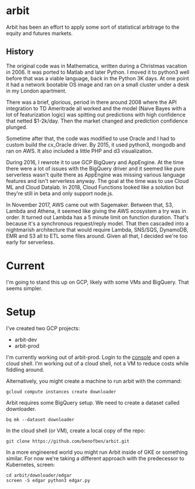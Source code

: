 # arbit

Arbit has been an effort to apply some sort of statistical arbitrage to the equity and futures markets.  

## History
The original code was in Mathematica, written during a Christmas vacation in 2006.  It was ported to Matlab and later Python.  I moved it to python3 well before that was a viable language, back in the Python 3K days.  At one point it had a network bootable OS image and ran on a small cluster under a desk in my London apartment.  

There was a brief, glorious, period in there around 2008 where the API integration to TD Ameritrade all worked and the model (Naive Bayes with a lot of featurization logic) was spitting out predictions with high confidence that netted $1-2k/day.  Then the market changed and prediction confidence plunged.

Sometime after that, the code was modified to use Oracle and I had to custom build the cx_Oracle driver.  By 2015, it used python3, mongodb and ran on AWS.  It also included a little PHP and d3 visualization.

During 2016, I rewrote it to use GCP BigQuery and AppEngine.  At the time there were a lot of issues with the BigQuery driver and it seemed like pure serverless wasn't quite there as AppEngine was missing various language features and isn't serverless anyway.  The goal at the time was to use Cloud ML and Cloud Datalab.  In 2018, Cloud Functions looked like a solution but they're still in beta and only support node.js.

In November 2017, AWS came out with Sagemaker.  Between that, S3, Lambda and Athena, it seemed like giving the AWS ecosystem a try was in order.  It turned out Lambda has a 5 minute limit on function duration.  That's because it's a synchronous request/reply model.  That then cascaded into a nightmarish architecture that would require Lambda, SNS/SQS, DynamoDB, EMR and S3 all to ETL some files around.  Given all that, I decided we're too early for serverless.

# Current

I'm going to stand this up on GCP, likely with some VMs and BigQuery.  That seems simpler.

# Setup

I've created two GCP projects:
* arbit-dev
* arbit-prod

I'm currently working out of arbit-prod.  Login to the [console](https://console.cloud.google.com/) and open a cloud shell.  I'm working out of a cloud shell, not a VM to reduce costs while fiddling around.

Alternatively, you might create a machine to run arbit with the command:

    gcloud compute instances create downloader

Arbit requires some BigQuery setup.  We need to create a dataset called downloader.

    bq mk --dataset downloader

In the cloud shell (or VM), create a local copy of the repo:

    git clone https://github.com/benofben/arbit.git

In a more engineered world you might run Arbit inside of GKE or something similar.  For now we're taking a different approach with the predecessor to Kubernetes, screen:

    cd arbit/downloader/edgar
    screen -S edgar python3 edgar.py
